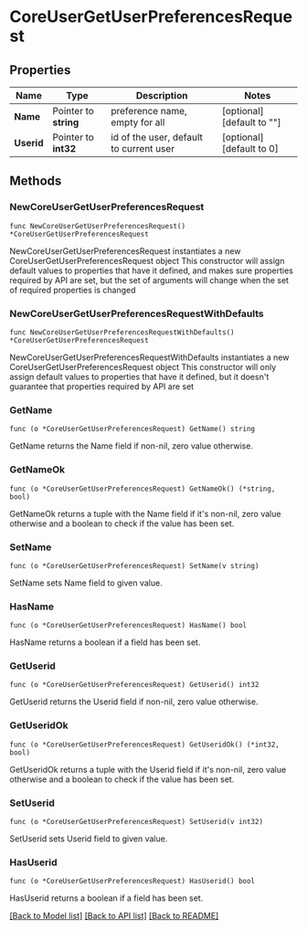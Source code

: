 # CoreUserGetUserPreferencesRequest

## Properties

Name | Type | Description | Notes
------------ | ------------- | ------------- | -------------
**Name** | Pointer to **string** | preference name, empty for all | [optional] [default to ""]
**Userid** | Pointer to **int32** | id of the user, default to current user | [optional] [default to 0]

## Methods

### NewCoreUserGetUserPreferencesRequest

`func NewCoreUserGetUserPreferencesRequest() *CoreUserGetUserPreferencesRequest`

NewCoreUserGetUserPreferencesRequest instantiates a new CoreUserGetUserPreferencesRequest object
This constructor will assign default values to properties that have it defined,
and makes sure properties required by API are set, but the set of arguments
will change when the set of required properties is changed

### NewCoreUserGetUserPreferencesRequestWithDefaults

`func NewCoreUserGetUserPreferencesRequestWithDefaults() *CoreUserGetUserPreferencesRequest`

NewCoreUserGetUserPreferencesRequestWithDefaults instantiates a new CoreUserGetUserPreferencesRequest object
This constructor will only assign default values to properties that have it defined,
but it doesn't guarantee that properties required by API are set

### GetName

`func (o *CoreUserGetUserPreferencesRequest) GetName() string`

GetName returns the Name field if non-nil, zero value otherwise.

### GetNameOk

`func (o *CoreUserGetUserPreferencesRequest) GetNameOk() (*string, bool)`

GetNameOk returns a tuple with the Name field if it's non-nil, zero value otherwise
and a boolean to check if the value has been set.

### SetName

`func (o *CoreUserGetUserPreferencesRequest) SetName(v string)`

SetName sets Name field to given value.

### HasName

`func (o *CoreUserGetUserPreferencesRequest) HasName() bool`

HasName returns a boolean if a field has been set.

### GetUserid

`func (o *CoreUserGetUserPreferencesRequest) GetUserid() int32`

GetUserid returns the Userid field if non-nil, zero value otherwise.

### GetUseridOk

`func (o *CoreUserGetUserPreferencesRequest) GetUseridOk() (*int32, bool)`

GetUseridOk returns a tuple with the Userid field if it's non-nil, zero value otherwise
and a boolean to check if the value has been set.

### SetUserid

`func (o *CoreUserGetUserPreferencesRequest) SetUserid(v int32)`

SetUserid sets Userid field to given value.

### HasUserid

`func (o *CoreUserGetUserPreferencesRequest) HasUserid() bool`

HasUserid returns a boolean if a field has been set.


[[Back to Model list]](../README.md#documentation-for-models) [[Back to API list]](../README.md#documentation-for-api-endpoints) [[Back to README]](../README.md)


